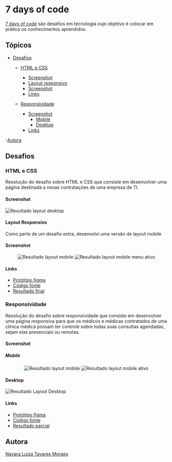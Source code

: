 # 7 days of code 

[7 days of code](https://7daysofcode.io/) são desafios em tecnologia cujo objetivo é colocar em prática os conhecimentos aprendidos.


## Tópicos
- [Desafios](#desafios)
  - [HTML e CSS](#html-e-css)
    - [Screenshot](#screenshot)
    - [Layout responsivo](#layout-responsivo)
    - [Screenshot](#screenshot-1)
    - [Links](#links)

  - [Responsividade](#responsividade)
    - [Screenshot](#screenshot-2)
      - [Mobile](#mobile)
      - [Desktop](#desktop)
    - [Links](#links-1)

-[Autora](#autora)

## Desafios 

### HTML e CSS

Resolução do desafio sobre HTML e CSS que consiste em desenvolver uma página destinada a novas contratações de uma empresa de TI. 

#### Screenshot
![Resultado layout desktop](./html-css/screenshot-desktop.png)


#### Layout Responsivo
Como parte de um desafio extra, desenvolvi uma versão de layout mobile 

#### Screenshot
<div align="center">
  <img src="./html-css/screenshot-mobile.jpg" alt="Resultado layout mobile">
  <img src="./html-css/screenshot-mobile-active.jpg" alt="Resultado layout mobile menu ativo">
</div>

#### Links
* [Protótipo figma](https://www.figma.com/file/mm3MLozvUDGhDRTxSLlGL5/7daysOfCode-HTML-CSS?node-id=0%3A1)
* [Código fonte](https://github.com/nalutm/seven-days-of-code/tree/main/html-css)
* [Resultado final](https://seven-days-of-code-beta.vercel.app/)

### Responsividade
Resolução do desafio sobre responsividade que consiste em desenvolver uma página responsiva para que os médicos e médicas contratados de uma clínica médica possam ter controle sobre todas suas consultas agendadas, sejam elas presenciais ou remotas. 

#### Screenshot

##### Mobile
<div align="center">
  <img src="./responsividade/screenshot-mobile.png" alt="Resultado layout mobile">
  <img src="./responsividade/screenshot-mobile-active.png" alt="Resultado layout mobile ativo">
</div>

#### Desktop
![Resultado Layout Desktop](./responsividade/screenshot-desktop.png)


#### Links
* [Protótipo figma](https://www.figma.com/file/4OjHFmeHAgfX2JpRymOeA0/7days---Responsividade?node-id=6%3A622)
* [Código fonte](https://github.com/nalutm/seven-days-of-code/tree/main/responsividade)
* [Resultado parcial](https://seven-days-of-code-henna.vercel.app/)

## Autora 
[Nayara Luiza Tavares Moraes](https://github.com/nalutm)
